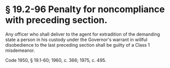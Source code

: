 # § 19.2-96 Penalty for noncompliance with preceding section.

<p>Any officer who shall deliver to the agent for extradition of the demanding state a person in his custody under the Governor's warrant in willful disobedience to the last preceding section shall be guilty of a Class 1 misdemeanor.</p><p>Code 1950, § 19.1-60; 1960, c. 366; 1975, c. 495.</p>